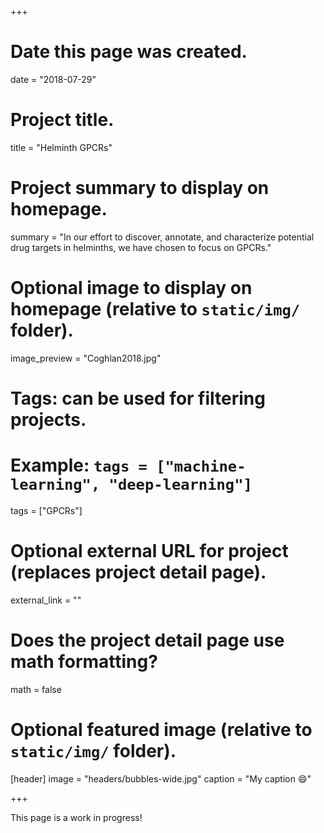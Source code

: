 +++
# Date this page was created.
date = "2018-07-29"

# Project title.
title = "Helminth GPCRs"

# Project summary to display on homepage.
summary = "In our effort to discover, annotate, and characterize potential drug targets in helminths, we have chosen to focus on GPCRs."

# Optional image to display on homepage (relative to `static/img/` folder).
image_preview = "Coghlan2018.jpg"

# Tags: can be used for filtering projects.
# Example: `tags = ["machine-learning", "deep-learning"]`
tags = ["GPCRs"]

# Optional external URL for project (replaces project detail page).
external_link = ""

# Does the project detail page use math formatting?
math = false

# Optional featured image (relative to `static/img/` folder).
[header]
image = "headers/bubbles-wide.jpg"
caption = "My caption :smile:"

+++

This page is a work in progress!